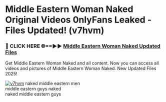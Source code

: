 # Middle Eastern Woman Naked Original Videos 0nlyFans Leaked - Files Updated! (v7hvm)

<h3>🔴 CLICK HERE 🌐==►► <a href="https://tinyurl.com/yckcrads" rel="nofollow">Middle Eastern Woman Naked Updated Files</a></h3>

Get Middle Eastern Woman Naked and all content. Now you can access all videos and pictures of Middle Eastern Woman Naked. New Updated Files 2025!

[![v7hvm](https://i.imgur.com/hpKpOFt.gif)](https://tinyurl.com/yckcrads)
naked middle eastern men<br>
middle eastern guys naked<br>
naked middle eastern guys